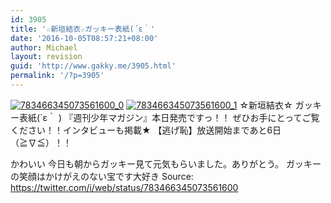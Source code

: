 ```yaml
---
id: 3905
title: '☆新垣結衣☆ガッキー表紙(´ε｀'
date: '2016-10-05T08:57:21+08:00'
author: Michael
layout: revision
guid: 'http://www.gakky.me/3905.html'
permalink: '/?p=3905'
---
```


[![783466345073561600_0](http://www.yui-aragaki.org/wp-content/uploads/2016/10/783466345073561600_0.jpg)](http://www.yui-aragaki.org/wp-content/uploads/2016/10/783466345073561600_0.jpg)
[![783466345073561600_1](http://www.yui-aragaki.org/wp-content/uploads/2016/10/783466345073561600_1.jpg)](http://www.yui-aragaki.org/wp-content/uploads/2016/10/783466345073561600_1.jpg)
☆新垣結衣☆
ガッキー表紙(´ε｀ )
『週刊少年マガジン』本日発売ですっ！！
ぜひお手にとってご覧ください！！インタビューも掲載★
【逃げ恥】放送開始まであと6日（≧∇≦）！！

かわいい
今日も朝からガッキー見て元気もらいました。ありがとう。
ガッキーの笑顔はかけがえのない宝です大好き
Source: <https://twitter.com/i/web/status/783466345073561600>
